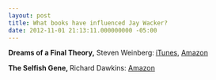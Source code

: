 ```yaml
---
layout: post
title: What books have influenced Jay Wacker?
date: 2012-11-01 21:13:11.000000000 -05:00
---
```

<strong>Dreams of a Final Theory,</strong> Steven Weinberg:<strong> </strong><a href="https://itunes.apple.com/us/book/dreams-of-a-final-theory/id422536005?mt=11">iTunes</a>, <a href="http://www.amazon.com/Dreams-Final-Theory-Scientists-Ultimate/dp/0679744088/ref=sr_1_1?ie=UTF8&amp;qid=1325798748&amp;sr=8-1">Amazon</a>

<strong>The Selfish Gene, </strong>Richard Dawkins: <a href="http://www.amazon.com/The-Selfish-Gene-Edition---Introduction/dp/0199291152/ref=sr_1_1?ie=UTF8&amp;qid=1351822635&amp;sr=8-1&amp;keywords=selfish+gene">Amazon</a>
